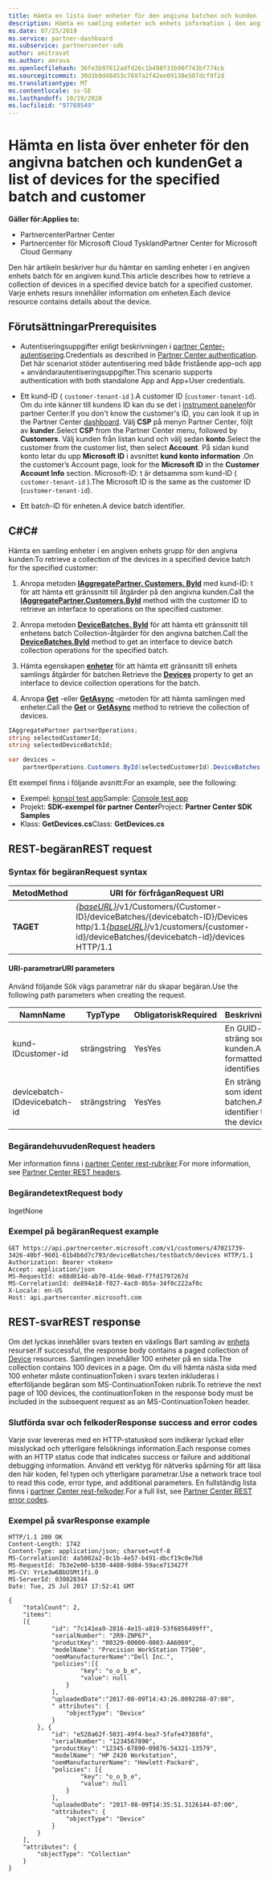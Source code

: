 ```yaml
---
title: Hämta en lista över enheter för den angivna batchen och kunden
description: Hämta en samling enheter och enhets information i den angivna enhets batchen för en kund.
ms.date: 07/25/2019
ms.service: partner-dashboard
ms.subservice: partnercenter-sdk
author: amitravat
ms.author: amrava
ms.openlocfilehash: 36fe3b97612adfd26c1b498f31b90f743bf774cb
ms.sourcegitcommit: 30d1b9d48453c7697a2f42ee09138e507dcf9f2d
ms.translationtype: MT
ms.contentlocale: sv-SE
ms.lasthandoff: 10/19/2020
ms.locfileid: "97769549"
---
```

# <a name="get-a-list-of-devices-for-the-specified-batch-and-customer"></a><span data-ttu-id="81f7c-103">Hämta en lista över enheter för den angivna batchen och kunden</span><span class="sxs-lookup"><span data-stu-id="81f7c-103">Get a list of devices for the specified batch and customer</span></span>

<span data-ttu-id="81f7c-104">**Gäller för:**</span><span class="sxs-lookup"><span data-stu-id="81f7c-104">**Applies to:**</span></span>

- <span data-ttu-id="81f7c-105">Partnercenter</span><span class="sxs-lookup"><span data-stu-id="81f7c-105">Partner Center</span></span>
- <span data-ttu-id="81f7c-106">Partnercenter för Microsoft Cloud Tyskland</span><span class="sxs-lookup"><span data-stu-id="81f7c-106">Partner Center for Microsoft Cloud Germany</span></span>

<span data-ttu-id="81f7c-107">Den här artikeln beskriver hur du hämtar en samling enheter i en angiven enhets batch för en angiven kund.</span><span class="sxs-lookup"><span data-stu-id="81f7c-107">This article describes how to retrieve a collection of devices in a specified device batch for a specified customer.</span></span> <span data-ttu-id="81f7c-108">Varje enhets resurs innehåller information om enheten.</span><span class="sxs-lookup"><span data-stu-id="81f7c-108">Each device resource contains details about the device.</span></span>

## <a name="prerequisites"></a><span data-ttu-id="81f7c-109">Förutsättningar</span><span class="sxs-lookup"><span data-stu-id="81f7c-109">Prerequisites</span></span>

- <span data-ttu-id="81f7c-110">Autentiseringsuppgifter enligt beskrivningen i [partner Center-autentisering](partner-center-authentication.md).</span><span class="sxs-lookup"><span data-stu-id="81f7c-110">Credentials as described in [Partner Center authentication](partner-center-authentication.md).</span></span> <span data-ttu-id="81f7c-111">Det här scenariot stöder autentisering med både fristående app-och app + användarautentiseringsuppgifter.</span><span class="sxs-lookup"><span data-stu-id="81f7c-111">This scenario supports authentication with both standalone App and App+User credentials.</span></span>

- <span data-ttu-id="81f7c-112">Ett kund-ID ( `customer-tenant-id` ).</span><span class="sxs-lookup"><span data-stu-id="81f7c-112">A customer ID (`customer-tenant-id`).</span></span> <span data-ttu-id="81f7c-113">Om du inte känner till kundens ID kan du se det i [instrument panelen](https://partner.microsoft.com/dashboard)för partner Center.</span><span class="sxs-lookup"><span data-stu-id="81f7c-113">If you don't know the customer's ID, you can look it up in the Partner Center [dashboard](https://partner.microsoft.com/dashboard).</span></span> <span data-ttu-id="81f7c-114">Välj **CSP** på menyn Partner Center, följt av **kunder**.</span><span class="sxs-lookup"><span data-stu-id="81f7c-114">Select **CSP** from the Partner Center menu, followed by **Customers**.</span></span> <span data-ttu-id="81f7c-115">Välj kunden från listan kund och välj sedan **konto**.</span><span class="sxs-lookup"><span data-stu-id="81f7c-115">Select the customer from the customer list, then select **Account**.</span></span> <span data-ttu-id="81f7c-116">På sidan kund konto letar du upp **Microsoft ID** i avsnittet **kund konto information** .</span><span class="sxs-lookup"><span data-stu-id="81f7c-116">On the customer’s Account page, look for the **Microsoft ID** in the **Customer Account Info** section.</span></span> <span data-ttu-id="81f7c-117">Microsoft-ID: t är detsamma som kund-ID ( `customer-tenant-id` ).</span><span class="sxs-lookup"><span data-stu-id="81f7c-117">The Microsoft ID is the same as the customer ID  (`customer-tenant-id`).</span></span>

- <span data-ttu-id="81f7c-118">Ett batch-ID för enheten.</span><span class="sxs-lookup"><span data-stu-id="81f7c-118">A device batch identifier.</span></span>

## <a name="c"></a><span data-ttu-id="81f7c-119">C\#</span><span class="sxs-lookup"><span data-stu-id="81f7c-119">C\#</span></span>

<span data-ttu-id="81f7c-120">Hämta en samling enheter i en angiven enhets grupp för den angivna kunden:</span><span class="sxs-lookup"><span data-stu-id="81f7c-120">To retrieve a collection of the devices in a specified device batch for the specified customer:</span></span>

1. <span data-ttu-id="81f7c-121">Anropa metoden [**IAggregatePartner. Customers. ById**](/dotnet/api/microsoft.store.partnercenter.customers.icustomercollection.byid) med kund-ID: t för att hämta ett gränssnitt till åtgärder på den angivna kunden.</span><span class="sxs-lookup"><span data-stu-id="81f7c-121">Call the [**IAggregatePartner.Customers.ById**](/dotnet/api/microsoft.store.partnercenter.customers.icustomercollection.byid) method with the customer ID to retrieve an interface to operations on the specified customer.</span></span>

2. <span data-ttu-id="81f7c-122">Anropa metoden [**DeviceBatches. ById**](/dotnet/api/microsoft.store.partnercenter.devicesdeployment.idevicesbatchcollection.byid) för att hämta ett gränssnitt till enhetens batch Collection-åtgärder för den angivna batchen.</span><span class="sxs-lookup"><span data-stu-id="81f7c-122">Call the [**DeviceBatches.ById**](/dotnet/api/microsoft.store.partnercenter.devicesdeployment.idevicesbatchcollection.byid) method to get an interface to device batch collection operations for the specified batch.</span></span>

3. <span data-ttu-id="81f7c-123">Hämta egenskapen [**enheter**](/dotnet/api/microsoft.store.partnercenter.devicesdeployment.idevicesbatch.devices) för att hämta ett gränssnitt till enhets samlings åtgärder för batchen.</span><span class="sxs-lookup"><span data-stu-id="81f7c-123">Retrieve the [**Devices**](/dotnet/api/microsoft.store.partnercenter.devicesdeployment.idevicesbatch.devices) property to get an interface to device collection operations for the batch.</span></span>

4. <span data-ttu-id="81f7c-124">Anropa [**Get**](/dotnet/api/microsoft.store.partnercenter.devicesdeployment.idevicecollection.get) -eller [**GetAsync**](/dotnet/api/microsoft.store.partnercenter.devicesdeployment.idevicecollection.getasync) -metoden för att hämta samlingen med enheter.</span><span class="sxs-lookup"><span data-stu-id="81f7c-124">Call the [**Get**](/dotnet/api/microsoft.store.partnercenter.devicesdeployment.idevicecollection.get) or [**GetAsync**](/dotnet/api/microsoft.store.partnercenter.devicesdeployment.idevicecollection.getasync) method to retrieve the collection of devices.</span></span>

``` csharp
IAggregatePartner partnerOperations;
string selectedCustomerId;
string selectedDeviceBatchId;

var devices =
    partnerOperations.Customers.ById(selectedCustomerId).DeviceBatches.ById(selectedDeviceBatchId).Devices.Get();
```

<span data-ttu-id="81f7c-125">Ett exempel finns i följande avsnitt:</span><span class="sxs-lookup"><span data-stu-id="81f7c-125">For an example, see the following:</span></span>

- <span data-ttu-id="81f7c-126">Exempel: [konsol test app](console-test-app.md)</span><span class="sxs-lookup"><span data-stu-id="81f7c-126">Sample: [Console test app](console-test-app.md)</span></span>
- <span data-ttu-id="81f7c-127">Projekt: **SDK-exempel för partner Center**</span><span class="sxs-lookup"><span data-stu-id="81f7c-127">Project: **Partner Center SDK Samples**</span></span>
- <span data-ttu-id="81f7c-128">Klass: **GetDevices.cs**</span><span class="sxs-lookup"><span data-stu-id="81f7c-128">Class: **GetDevices.cs**</span></span>

## <a name="rest-request"></a><span data-ttu-id="81f7c-129">REST-begäran</span><span class="sxs-lookup"><span data-stu-id="81f7c-129">REST request</span></span>

### <a name="request-syntax"></a><span data-ttu-id="81f7c-130">Syntax för begäran</span><span class="sxs-lookup"><span data-stu-id="81f7c-130">Request syntax</span></span>

| <span data-ttu-id="81f7c-131">Metod</span><span class="sxs-lookup"><span data-stu-id="81f7c-131">Method</span></span>  | <span data-ttu-id="81f7c-132">URI för förfrågan</span><span class="sxs-lookup"><span data-stu-id="81f7c-132">Request URI</span></span>                                                                                                            |
|---------|------------------------------------------------------------------------------------------------------------------------|
| <span data-ttu-id="81f7c-133">**TA**</span><span class="sxs-lookup"><span data-stu-id="81f7c-133">**GET**</span></span> | <span data-ttu-id="81f7c-134">[*{baseURL}*](partner-center-rest-urls.md)/v1/Customers/{Customer-ID}/deviceBatches/{devicebatch-ID}/Devices http/1.1</span><span class="sxs-lookup"><span data-stu-id="81f7c-134">[*{baseURL}*](partner-center-rest-urls.md)/v1/customers/{customer-id}/deviceBatches/{devicebatch-id}/devices HTTP/1.1</span></span> |

#### <a name="uri-parameters"></a><span data-ttu-id="81f7c-135">URI-parametrar</span><span class="sxs-lookup"><span data-stu-id="81f7c-135">URI parameters</span></span>

<span data-ttu-id="81f7c-136">Använd följande Sök vägs parametrar när du skapar begäran.</span><span class="sxs-lookup"><span data-stu-id="81f7c-136">Use the following path parameters when creating the request.</span></span>

| <span data-ttu-id="81f7c-137">Namn</span><span class="sxs-lookup"><span data-stu-id="81f7c-137">Name</span></span>           | <span data-ttu-id="81f7c-138">Typ</span><span class="sxs-lookup"><span data-stu-id="81f7c-138">Type</span></span>   | <span data-ttu-id="81f7c-139">Obligatorisk</span><span class="sxs-lookup"><span data-stu-id="81f7c-139">Required</span></span> | <span data-ttu-id="81f7c-140">Beskrivning</span><span class="sxs-lookup"><span data-stu-id="81f7c-140">Description</span></span>                                           |
|----------------|--------|----------|-------------------------------------------------------|
| <span data-ttu-id="81f7c-141">kund-ID</span><span class="sxs-lookup"><span data-stu-id="81f7c-141">customer-id</span></span>    | <span data-ttu-id="81f7c-142">sträng</span><span class="sxs-lookup"><span data-stu-id="81f7c-142">string</span></span> | <span data-ttu-id="81f7c-143">Yes</span><span class="sxs-lookup"><span data-stu-id="81f7c-143">Yes</span></span>      | <span data-ttu-id="81f7c-144">En GUID-formaterad sträng som identifierar kunden.</span><span class="sxs-lookup"><span data-stu-id="81f7c-144">A GUID-formatted string that identifies the customer.</span></span> |
| <span data-ttu-id="81f7c-145">devicebatch-ID</span><span class="sxs-lookup"><span data-stu-id="81f7c-145">devicebatch-id</span></span> | <span data-ttu-id="81f7c-146">sträng</span><span class="sxs-lookup"><span data-stu-id="81f7c-146">string</span></span> | <span data-ttu-id="81f7c-147">Yes</span><span class="sxs-lookup"><span data-stu-id="81f7c-147">Yes</span></span>      | <span data-ttu-id="81f7c-148">En sträng identifierare som identifierar enhets batchen.</span><span class="sxs-lookup"><span data-stu-id="81f7c-148">A string identifier that identifies the device batch.</span></span> |

### <a name="request-headers"></a><span data-ttu-id="81f7c-149">Begärandehuvuden</span><span class="sxs-lookup"><span data-stu-id="81f7c-149">Request headers</span></span>

<span data-ttu-id="81f7c-150">Mer information finns i [partner Center rest-rubriker](headers.md).</span><span class="sxs-lookup"><span data-stu-id="81f7c-150">For more information, see [Partner Center REST headers](headers.md).</span></span>

### <a name="request-body"></a><span data-ttu-id="81f7c-151">Begärandetext</span><span class="sxs-lookup"><span data-stu-id="81f7c-151">Request body</span></span>

<span data-ttu-id="81f7c-152">Inget</span><span class="sxs-lookup"><span data-stu-id="81f7c-152">None</span></span>

### <a name="request-example"></a><span data-ttu-id="81f7c-153">Exempel på begäran</span><span class="sxs-lookup"><span data-stu-id="81f7c-153">Request example</span></span>

```http
GET https://api.partnercenter.microsoft.com/v1/customers/47021739-3426-40bf-9601-61b4b6d7c793/deviceBatches/testbatch/devices HTTP/1.1
Authorization: Bearer <token>
Accept: application/json
MS-RequestId: e88d014d-ab70-41de-90a0-f7fd1797267d
MS-CorrelationId: de894e18-f027-4ac0-8b5a-34f0c222af0c
X-Locale: en-US
Host: api.partnercenter.microsoft.com
```

## <a name="rest-response"></a><span data-ttu-id="81f7c-154">REST-svar</span><span class="sxs-lookup"><span data-stu-id="81f7c-154">REST response</span></span>

<span data-ttu-id="81f7c-155">Om det lyckas innehåller svars texten en växlings Bart samling av [enhets](device-deployment-resources.md#device) resurser.</span><span class="sxs-lookup"><span data-stu-id="81f7c-155">If successful, the response body contains a paged collection of [Device](device-deployment-resources.md#device) resources.</span></span> <span data-ttu-id="81f7c-156">Samlingen innehåller 100 enheter på en sida.</span><span class="sxs-lookup"><span data-stu-id="81f7c-156">The collection contains 100 devices in a page.</span></span> <span data-ttu-id="81f7c-157">Om du vill hämta nästa sida med 100 enheter måste continuationToken i svars texten inkluderas i efterföljande begäran som MS-ContinuationToken rubrik.</span><span class="sxs-lookup"><span data-stu-id="81f7c-157">To retrieve the next page of 100 devices, the continuationToken in the response body must be included in the subsequent request as an MS-ContinuationToken header.</span></span>

### <a name="response-success-and-error-codes"></a><span data-ttu-id="81f7c-158">Slutförda svar och felkoder</span><span class="sxs-lookup"><span data-stu-id="81f7c-158">Response success and error codes</span></span>

<span data-ttu-id="81f7c-159">Varje svar levereras med en HTTP-statuskod som indikerar lyckad eller misslyckad och ytterligare felsöknings information.</span><span class="sxs-lookup"><span data-stu-id="81f7c-159">Each response comes with an HTTP status code that indicates success or failure and additional debugging information.</span></span> <span data-ttu-id="81f7c-160">Använd ett verktyg för nätverks spårning för att läsa den här koden, fel typen och ytterligare parametrar.</span><span class="sxs-lookup"><span data-stu-id="81f7c-160">Use a network trace tool to read this code, error type, and additional parameters.</span></span> <span data-ttu-id="81f7c-161">En fullständig lista finns i [partner Center rest-felkoder](error-codes.md).</span><span class="sxs-lookup"><span data-stu-id="81f7c-161">For a full list, see [Partner Center REST error codes](error-codes.md).</span></span>

### <a name="response-example"></a><span data-ttu-id="81f7c-162">Exempel på svar</span><span class="sxs-lookup"><span data-stu-id="81f7c-162">Response example</span></span>

```http
HTTP/1.1 200 OK
Content-Length: 1742
Content-Type: application/json; charset=utf-8
MS-CorrelationId: 4a5002a2-0c1b-4e57-b491-dbcf19c0e7b8
MS-RequestId: 7b3e2e00-b330-4480-9d84-59ace713427f
MS-CV: YrLe3w6BbUSMt1fi.0
MS-ServerId: 030020344
Date: Tue, 25 Jul 2017 17:52:41 GMT

{
    "totalCount": 2,
    "items":
    [{
            "id": "7c141ea9-2816-4e15-a819-53f6856499ff",
            "serialNumber": "2R9-ZNP67",
            "productKey": "00329-00000-0003-AA6069",
            "modelName": "Precision WorkStation T7500",
            "oemManufacturerName":"Dell Inc.",
            "policies":[{
                    "key": "o_o_b_e",
                    "value": null
                }
            ],
            "uploadedDate":"2017-08-09T14:43:26.0092288-07:00",
            " attributes": {
                "objectType": "Device"
            }
        }, {
            "id": "e528a62f-5031-49f4-bea7-5fafe47388fd",
            "serialNumber": "1234567890",
            "productKey": "12345-67890-09876-54321-13579",
            "modelName": "HP Z420 Workstation",
            "oemManufacturerName": "Hewlett-Packard",
            "policies": [{
                    "key": "o_o_b_e",
                    "value": null
                }
            ],
            "uploadedDate": "2017-08-09T14:35:51.3126144-07:00",
            "attributes": {
                "objectType": "Device"
            }
        }
    ],
    "attributes": {
        "objectType": "Collection"
    }
}
```
